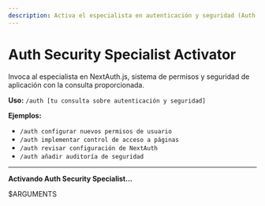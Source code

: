```yaml
---
description: Activa el especialista en autenticación y seguridad (Auth Security Specialist)
---
```


# Auth Security Specialist Activator

Invoca al especialista en NextAuth.js, sistema de permisos y seguridad de aplicación con la consulta proporcionada.

**Uso:** `/auth [tu consulta sobre autenticación y seguridad]`

**Ejemplos:**

- `/auth configurar nuevos permisos de usuario`
- `/auth implementar control de acceso a páginas`
- `/auth revisar configuración de NextAuth`
- `/auth añadir auditoría de seguridad`

---

**Activando Auth Security Specialist...**

$ARGUMENTS
